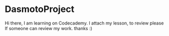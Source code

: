 
# DasmotoProject

Hi there, I am learning on Codecademy.
I attach my lesson, to review please If someone can review my work. 
thanks :)
